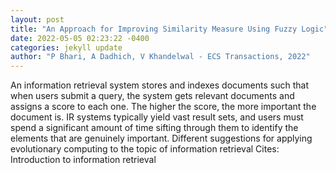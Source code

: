 ```yaml
--- 
layout: post 
title: "An Approach for Improving Similarity Measure Using Fuzzy Logic" 
date: 2022-05-05 02:23:22 -0400 
categories: jekyll update 
author: "P Bhari, A Dadhich, V Khandelwal - ECS Transactions, 2022" 
--- 
```

An information retrieval system stores and indexes documents such that when users submit a query, the system gets relevant documents and assigns a score to each one. The higher the score, the more important the document is. IR systems typically yield vast result sets, and users must spend a significant amount of time sifting through them to identify the elements that are genuinely important. Different suggestions for applying evolutionary computing to the topic of information retrieval Cites: Introduction to information retrieval